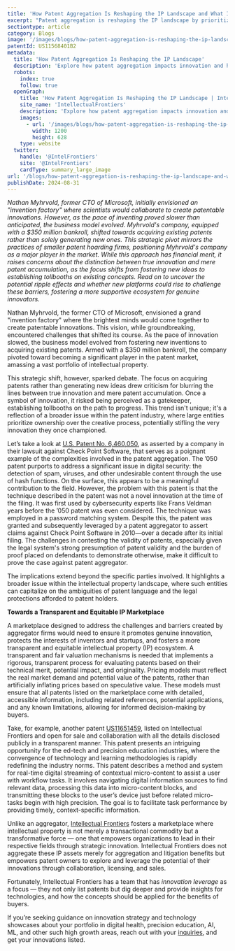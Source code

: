 ```yaml
---
title: 'How Patent Aggregation Is Reshaping the IP Landscape and What It Means for Genuine Creators'
excerpt: "Patent aggregation is reshaping the IP landscape by prioritizing the acquisition of existing patents over fostering new ideas, leading to concerns about innovation stifling. Companies like Intellectual Frontiers aim to counter this trend by promoting a transparent and equitable IP marketplace that values genuine innovation, offering opportunities for collaboration and strategic use of intellectual property."
sectiontype: article
category: Blogs
image: '/images/blogs/how-patent-aggregation-is-reshaping-the-ip-landscape-and-what-it-means-for-genuine-creators.webp'
patentId: US11568401B2
metadata:
  title: 'How Patent Aggregation Is Reshaping the IP Landscape'
  description: 'Explore how patent aggregation impacts innovation and how new models like Intellectual Frontiers address these challenges.'
  robots:
    index: true
    follow: true
  openGraph:
    title: 'How Patent Aggregation Is Reshaping the IP Landscape | IntellectualFrontiers'
    site_name: 'IntellectualFrontiers'
    description: 'Explore how patent aggregation impacts innovation and how new models like Intellectual Frontiers address these challenges.'
    images:
      - url: '/images/blogs/how-patent-aggregation-is-reshaping-the-ip-landscape-and-what-it-means-for-genuine-creators.webp'
        width: 1200
        height: 628
    type: website
  twitter:
    handle: '@IntelFrontiers'
    site: '@IntelFrontiers'
    cardType: summary_large_image
url: '/blogs/how-patent-aggregation-is-reshaping-the-ip-landscape-and-what-it-means-for-genuine-creators'
publishDate: 2024-08-31
---
```


_Nathan Myhrvold, former CTO of Microsoft, initially envisioned an "invention factory" where scientists would collaborate to create patentable innovations. However, as the pace of inventing proved slower than anticipated, the business model evolved. Myhrvold's company, equipped with a $350 million bankroll, shifted towards acquiring existing patents rather than solely generating new ones. This strategic pivot mirrors the practices of smaller patent hoarding firms, positioning Myhrvold's company as a major player in the market. While this approach has financial merit, it raises concerns about the distinction between true innovation and mere patent accumulation, as the focus shifts from fostering new ideas to establishing tollbooths on existing concepts. Read on to uncover the potential ripple effects and whether new platforms could rise to challenge these barriers, fostering a more supportive ecosystem for genuine innovators._

Nathan Myhrvold, the former CTO of Microsoft, envisioned a grand "invention factory" where the brightest minds would come together to create patentable innovations. This vision, while groundbreaking, encountered challenges that shifted its course. As the pace of innovation slowed, the business model evolved from fostering new inventions to acquiring existing patents. Armed with a $350 million bankroll, the company pivoted toward becoming a significant player in the patent market, amassing a vast portfolio of intellectual property.

This strategic shift, however, sparked debate. The focus on acquiring patents rather than generating new ideas drew criticism for blurring the lines between true innovation and mere patent accumulation. Once a symbol of innovation, it risked being perceived as a gatekeeper, establishing tollbooths on the path to progress. This trend isn't unique; it's a reflection of a broader issue within the patent industry, where large entities prioritize ownership over the creative process, potentially stifling the very innovation they once championed.

Let’s take a look at <a href="https://ppubs.uspto.gov/dirsearch-public/print/downloadBasicPdf/6460050?requestToken=eyJzdWIiOiJkNTAzMmZhMS0yYWE2LTQ0NWEtYTQ5ZS03OGIxMTFkZjQ0MzYiLCJ2ZXIiOiI3OTZmN2I0MC1kMDQ1LTRjOWYtYmMzMi0wOWUzNTc5MTBmNjAiLCJleHAiOjB9" target="_blank">U.S. Patent No. 6,460,050</a>, as asserted by a company in their lawsuit against Check Point Software, that serves as a poignant example of the complexities involved in the patent aggregation. The ’050 patent purports to address a significant issue in digital security: the detection of spam, viruses, and other undesirable content through the use of hash functions. On the surface, this appears to be a meaningful contribution to the field. However, the problem with this patent is that the technique described in the patent was not a novel innovation at the time of the filing. It was first used by cybersecurity experts like Frans Veldman years before the ’050 patent was even considered. The technique was employed in a password matching system. Despite this, the patent was granted and subsequently leveraged by a patent aggregator to assert claims against Check Point Software in 2010—over a decade after its initial filing. The challenges in contesting the validity of patents, especially given the legal system's strong presumption of patent validity and the burden of proof placed on defendants to demonstrate otherwise, make it difficult to prove the case against patent aggregator.

The implications extend beyond the specific parties involved. It highlights a broader issue within the intellectual property landscape, where such entities can capitalize on the ambiguities of patent language and the legal protections afforded to patent holders.

**Towards a Transparent and Equitable IP Marketplace**

A marketplace designed to address the challenges and barriers created by aggregator firms would need to ensure it promotes genuine innovation, protects the interests of inventors and startups, and fosters a more transparent and equitable intellectual property (IP) ecosystem. A transparent and fair valuation mechanisms is needed that implements a rigorous, transparent process for evaluating patents based on their technical merit, potential impact, and originality. Pricing models must reflect the real market demand and potential value of the patents, rather than artificially inflating prices based on speculative value. These models must ensure that all patents listed on the marketplace come with detailed, accessible information, including related references, potential applications, and any known limitations, allowing for informed decision-making by buyers.

Take, for example, another patent [US11651459](https://www.intellectualfrontiers.com/patents/computer-controlled-precision-education-and-training-us11651459b2), listed on Intellectual Frontiers and open for sale and collaboration with all the details disclosed publicly in a transparent manner. This patent presents an intriguing opportunity for the ed-tech and precision education industries, where the convergence of technology and learning methodologies is rapidly redefining the industry norms. This patent describes a method and system for real-time digital streaming of contextual micro-content to assist a user with workflow tasks. It involves navigating digital information sources to find relevant data, processing this data into micro-content blocks, and transmitting these blocks to the user’s device just before related micro-tasks begin with high precision. The goal is to facilitate task performance by providing timely, context-specific information.

Unlike an aggregator, [Intellectual Frontiers](https://www.intellectualfrontiers.com/about) fosters a marketplace where intellectual property is not merely a transactional commodity but a transformative force — one that empowers organizations to lead in their respective fields through strategic innovation. Intellectual Frontiers does not aggregate these IP assets merely for aggregation and litigation benefits but empowers patent owners to explore and leverage the potential of their innovations through collaboration, licensing, and sales.

Fortunately, Intellectual Frontiers has a team that has _innovation leverage_ as a focus — they not only list patents but dig deeper and provide insights for technologies, and how the concepts should be applied for the benefits of buyers.

If you’re seeking guidance on innovation strategy and technology showcases about your portfolio in digital health, precision education, AI, ML, and other such high growth areas, reach out with your [inquiries](https://www.intellectualfrontiers.com/contact), and get your innovations listed.